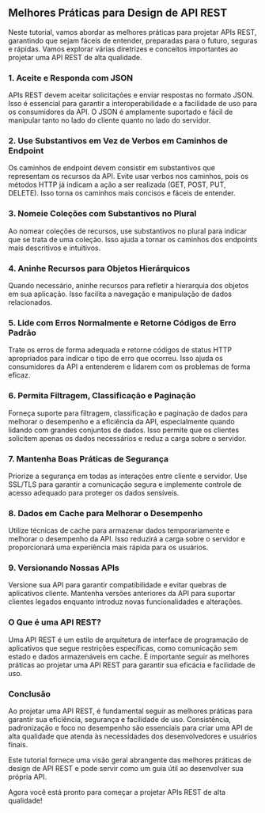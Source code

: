 ## Melhores Práticas para Design de API REST

Neste tutorial, vamos abordar as melhores práticas para projetar APIs REST, garantindo que sejam fáceis de entender, preparadas para o futuro, seguras e rápidas. Vamos explorar várias diretrizes e conceitos importantes ao projetar uma API REST de alta qualidade.

### 1. **Aceite e Responda com JSON**

APIs REST devem aceitar solicitações e enviar respostas no formato JSON. Isso é essencial para garantir a interoperabilidade e a facilidade de uso para os consumidores da API. O JSON é amplamente suportado e fácil de manipular tanto no lado do cliente quanto no lado do servidor.

### 2. **Use Substantivos em Vez de Verbos em Caminhos de Endpoint**

Os caminhos de endpoint devem consistir em substantivos que representam os recursos da API. Evite usar verbos nos caminhos, pois os métodos HTTP já indicam a ação a ser realizada (GET, POST, PUT, DELETE). Isso torna os caminhos mais concisos e fáceis de entender.

### 3. **Nomeie Coleções com Substantivos no Plural**

Ao nomear coleções de recursos, use substantivos no plural para indicar que se trata de uma coleção. Isso ajuda a tornar os caminhos dos endpoints mais descritivos e intuitivos.

### 4. **Aninhe Recursos para Objetos Hierárquicos**

Quando necessário, aninhe recursos para refletir a hierarquia dos objetos em sua aplicação. Isso facilita a navegação e manipulação de dados relacionados.

### 5. **Lide com Erros Normalmente e Retorne Códigos de Erro Padrão**

Trate os erros de forma adequada e retorne códigos de status HTTP apropriados para indicar o tipo de erro que ocorreu. Isso ajuda os consumidores da API a entenderem e lidarem com os problemas de forma eficaz.

### 6. **Permita Filtragem, Classificação e Paginação**

Forneça suporte para filtragem, classificação e paginação de dados para melhorar o desempenho e a eficiência da API, especialmente quando lidando com grandes conjuntos de dados. Isso permite que os clientes solicitem apenas os dados necessários e reduz a carga sobre o servidor.

### 7. **Mantenha Boas Práticas de Segurança**

Priorize a segurança em todas as interações entre cliente e servidor. Use SSL/TLS para garantir a comunicação segura e implemente controle de acesso adequado para proteger os dados sensíveis.

### 8. **Dados em Cache para Melhorar o Desempenho**

Utilize técnicas de cache para armazenar dados temporariamente e melhorar o desempenho da API. Isso reduzirá a carga sobre o servidor e proporcionará uma experiência mais rápida para os usuários.

### 9. **Versionando Nossas APIs**

Versione sua API para garantir compatibilidade e evitar quebras de aplicativos cliente. Mantenha versões anteriores da API para suportar clientes legados enquanto introduz novas funcionalidades e alterações.

### O Que é uma API REST?

Uma API REST é um estilo de arquitetura de interface de programação de aplicativos que segue restrições específicas, como comunicação sem estado e dados armazenáveis em cache. É importante seguir as melhores práticas ao projetar uma API REST para garantir sua eficácia e facilidade de uso.

### Conclusão

Ao projetar uma API REST, é fundamental seguir as melhores práticas para garantir sua eficiência, segurança e facilidade de uso. Consistência, padronização e foco no desempenho são essenciais para criar uma API de alta qualidade que atenda às necessidades dos desenvolvedores e usuários finais.

Este tutorial fornece uma visão geral abrangente das melhores práticas de design de API REST e pode servir como um guia útil ao desenvolver sua própria API.

Agora você está pronto para começar a projetar APIs REST de alta qualidade!
